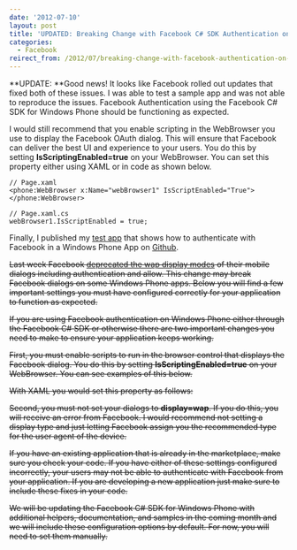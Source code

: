 ```yaml
---
date: '2012-07-10'
layout: post
title: 'UPDATED: Breaking Change with Facebook C# SDK Authentication on Windows Phone'
categories:
  - Facebook
reirect_from: /2012/07/breaking-change-with-facebook-authentication-on-windows-phone/
---
```


**UPDATE: **Good news! It looks like Facebook rolled out updates that fixed both of these issues. I was able to test a sample app and was not able to reproduce the issues. Facebook Authentication using the Facebook C# SDK for Windows Phone should be functioning as expected.

I would still recommend that you enable scripting in the WebBrowser you use to display the Facebook OAuth dialog. This will ensure that Facebook can deliver the best UI and experience to your users. You do this by setting **IsScriptingEnabled=true** on your WebBrowser. You can set this property either using XAML or in code as shown below.

	// Page.xaml
	<phone:WebBrowser x:Name="webBrowser1" IsScriptEnabled="True"></phone:WebBrowser>

	// Page.xaml.cs
	webBrowser1.IsScriptEnabled = true;

Finally, I published my [test app](https://github.com/ntotten/FacebookWindowsPhoneAuthSample) that shows how to authenticate with Facebook in a Windows Phone App on [Github](https://github.com/ntotten/FacebookWindowsPhoneAuthSample).

<del>Last week Facebook [deprecated the wap display modes](https://developers.facebook.com/blog/post/2012/07/05/platform-updates--operation-developer-love/) of their mobile dialogs including authentication and allow. This change may break Facebook dialogs on some Windows Phone apps. Below you will find a few important settings you must have configured correctly for your application to function as expected.</del>

<del>If you are using Facebook authentication on Windows Phone either through the Facebook C# SDK or otherwise there are two important changes you need to make to ensure your application keeps working.</del>

<del>First, you must enable scripts to run in the browser control that displays the Facebook dialog. You do this by setting **IsScriptingEnabled=true** on your WebBrowser. You can see examples of this below.</del>

<del>With XAML you would set this property as follows:</del>

<del>Second, you must not set your dialogs to **display=wap**. If you do this, you will receive an error from Facebook. I would recommend not setting a display type and just letting Facebook assign you the recommended type for the user agent of the device.</del>

<del>If you have an existing application that is already in the marketplace, make sure you check your code. If you have either of these settings configured incorrectly, your users may not be able to authenticate with Facebook from your application. If you are developing a new application just make sure to include these fixes in your code.</del>

<del>We will be updating the Facebook C# SDK for Windows Phone with additional helpers, documentation, and samples in the coming month and we will include these configuration options by default. For now, you will need to set them manually.</del>

